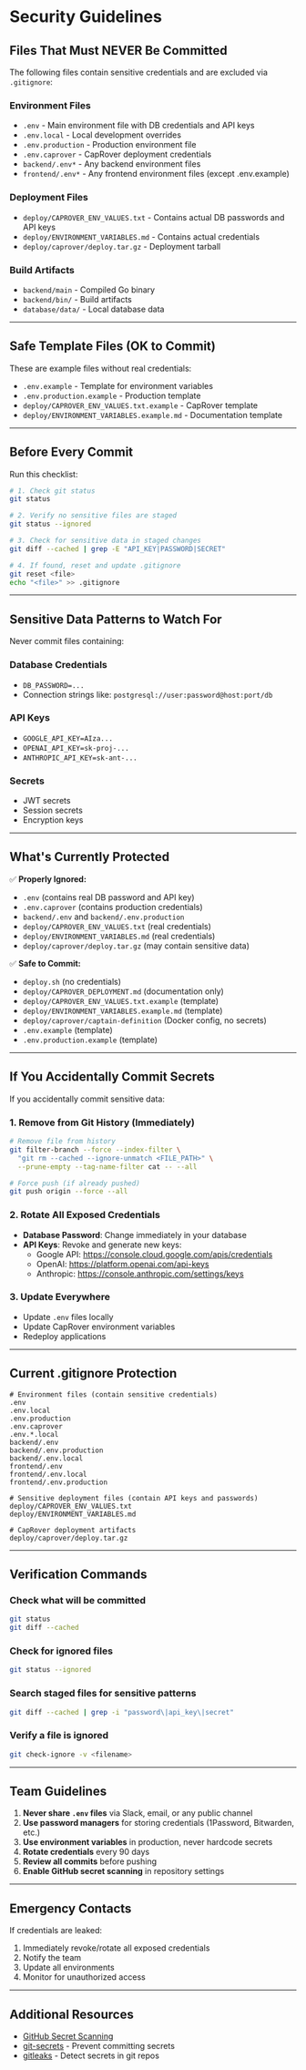 # Security Guidelines

## Files That Must NEVER Be Committed

The following files contain sensitive credentials and are excluded via `.gitignore`:

### Environment Files
- `.env` - Main environment file with DB credentials and API keys
- `.env.local` - Local development overrides
- `.env.production` - Production environment file
- `.env.caprover` - CapRover deployment credentials
- `backend/.env*` - Any backend environment files
- `frontend/.env*` - Any frontend environment files (except .env.example)

### Deployment Files
- `deploy/CAPROVER_ENV_VALUES.txt` - Contains actual DB passwords and API keys
- `deploy/ENVIRONMENT_VARIABLES.md` - Contains actual credentials
- `deploy/caprover/deploy.tar.gz` - Deployment tarball

### Build Artifacts
- `backend/main` - Compiled Go binary
- `backend/bin/` - Build artifacts
- `database/data/` - Local database data

---

## Safe Template Files (OK to Commit)

These are example files without real credentials:
- `.env.example` - Template for environment variables
- `.env.production.example` - Production template
- `deploy/CAPROVER_ENV_VALUES.txt.example` - CapRover template
- `deploy/ENVIRONMENT_VARIABLES.example.md` - Documentation template

---

## Before Every Commit

Run this checklist:

```bash
# 1. Check git status
git status

# 2. Verify no sensitive files are staged
git status --ignored

# 3. Check for sensitive data in staged changes
git diff --cached | grep -E "API_KEY|PASSWORD|SECRET"

# 4. If found, reset and update .gitignore
git reset <file>
echo "<file>" >> .gitignore
```

---

## Sensitive Data Patterns to Watch For

Never commit files containing:

### Database Credentials
- `DB_PASSWORD=...`
- Connection strings like: `postgresql://user:password@host:port/db`

### API Keys
- `GOOGLE_API_KEY=AIza...`
- `OPENAI_API_KEY=sk-proj-...`
- `ANTHROPIC_API_KEY=sk-ant-...`

### Secrets
- JWT secrets
- Session secrets
- Encryption keys

---

## What's Currently Protected

✅ **Properly Ignored:**
- `.env` (contains real DB password and API key)
- `.env.caprover` (contains production credentials)
- `backend/.env` and `backend/.env.production`
- `deploy/CAPROVER_ENV_VALUES.txt` (real credentials)
- `deploy/ENVIRONMENT_VARIABLES.md` (real credentials)
- `deploy/caprover/deploy.tar.gz` (may contain sensitive data)

✅ **Safe to Commit:**
- `deploy.sh` (no credentials)
- `deploy/CAPROVER_DEPLOYMENT.md` (documentation only)
- `deploy/CAPROVER_ENV_VALUES.txt.example` (template)
- `deploy/ENVIRONMENT_VARIABLES.example.md` (template)
- `deploy/caprover/captain-definition` (Docker config, no secrets)
- `.env.example` (template)
- `.env.production.example` (template)

---

## If You Accidentally Commit Secrets

If you accidentally commit sensitive data:

### 1. Remove from Git History (Immediately)

```bash
# Remove file from history
git filter-branch --force --index-filter \
  "git rm --cached --ignore-unmatch <FILE_PATH>" \
  --prune-empty --tag-name-filter cat -- --all

# Force push (if already pushed)
git push origin --force --all
```

### 2. Rotate All Exposed Credentials

- **Database Password**: Change immediately in your database
- **API Keys**: Revoke and generate new keys:
  - Google API: https://console.cloud.google.com/apis/credentials
  - OpenAI: https://platform.openai.com/api-keys
  - Anthropic: https://console.anthropic.com/settings/keys

### 3. Update Everywhere

- Update `.env` files locally
- Update CapRover environment variables
- Redeploy applications

---

## Current .gitignore Protection

```gitignore
# Environment files (contain sensitive credentials)
.env
.env.local
.env.production
.env.caprover
.env.*.local
backend/.env
backend/.env.production
backend/.env.local
frontend/.env
frontend/.env.local
frontend/.env.production

# Sensitive deployment files (contain API keys and passwords)
deploy/CAPROVER_ENV_VALUES.txt
deploy/ENVIRONMENT_VARIABLES.md

# CapRover deployment artifacts
deploy/caprover/deploy.tar.gz
```

---

## Verification Commands

### Check what will be committed
```bash
git status
git diff --cached
```

### Check for ignored files
```bash
git status --ignored
```

### Search staged files for sensitive patterns
```bash
git diff --cached | grep -i "password\|api_key\|secret"
```

### Verify a file is ignored
```bash
git check-ignore -v <filename>
```

---

## Team Guidelines

1. **Never share `.env` files** via Slack, email, or any public channel
2. **Use password managers** for storing credentials (1Password, Bitwarden, etc.)
3. **Use environment variables** in production, never hardcode secrets
4. **Rotate credentials** every 90 days
5. **Review all commits** before pushing
6. **Enable GitHub secret scanning** in repository settings

---

## Emergency Contacts

If credentials are leaked:
1. Immediately revoke/rotate all exposed credentials
2. Notify the team
3. Update all environments
4. Monitor for unauthorized access

---

## Additional Resources

- [GitHub Secret Scanning](https://docs.github.com/en/code-security/secret-scanning)
- [git-secrets](https://github.com/awslabs/git-secrets) - Prevent committing secrets
- [gitleaks](https://github.com/gitleaks/gitleaks) - Detect secrets in git repos
